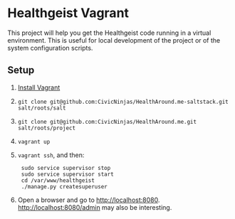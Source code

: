 # Healthgeist Vagrant

This project will help you get the Healthgeist code running in a virtual
environment.  This is useful for local development of the project or of the
system configuration scripts.

## Setup

1. [Install Vagrant](http://www.vagrantup.com)
2. `git clone git@github.com:CivicNinjas/HealthAround.me-saltstack.git salt/roots/salt`
2. `git clone git@github.com:CivicNinjas/HealthAround.me.git salt/roots/project`
3. `vagrant up`
4. `vagrant ssh`, and then:

        sudo service supervisor stop
        sudo service supervisor start
        cd /var/www/healthgeist
        ./manage.py createsuperuser

5. Open a browser and go to <http://localhost:8080>.
   <http://localhost:8080/admin> may also be interesting.
